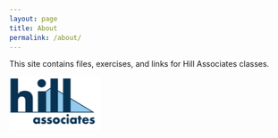 ```yaml
---
layout: page
title: About
permalink: /about/
---
```




This site contains files, exercises, and links for Hill Associates classes.

![alt](/assets/hillbug.png)

